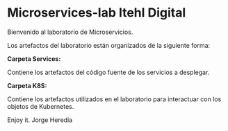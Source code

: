 # Microservices-lab Itehl Digital
Bienvenido al laboratorio de Microservicios.

Los artefactos del laboratorio están organizados de la siguiente forma:

**Carpeta Services:** 

Contiene los artefactos del código fuente de los servicios a desplegar.

**Carpeta K8S:** 

Contiene los artefactos utilizados en el laboratorio para interactuar con los objetos de Kubernetes.

Enjoy it. Jorge Heredia
